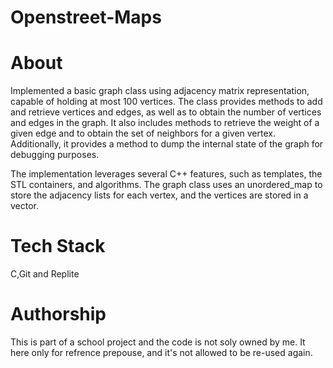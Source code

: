 # Openstreet-Maps
# About
Implemented a basic graph class using adjacency matrix representation, capable of holding at most 100 vertices. The class provides methods to add and retrieve vertices and edges, as well as to obtain the number of vertices and edges in the graph. It also includes methods to retrieve the weight of a given edge and to obtain the set of neighbors for a given vertex. Additionally, it provides a method to dump the internal state of the graph for debugging purposes.

The implementation leverages several C++ features, such as templates, the STL containers, and algorithms. The graph class uses an unordered_map to store the adjacency lists for each vertex, and the vertices are stored in a vector.
# Tech Stack
C,Git and Replite
# Authorship
This is part of a school project and the code is not soly owned by me. It here only for refrence prepouse, and it's not allowed to be re-used again.
